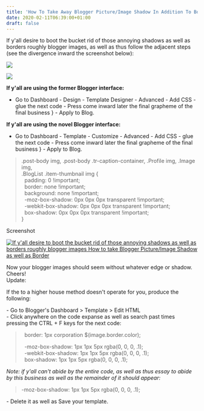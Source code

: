 ```yaml
---
title: 'How To Take Away Blogger Picture/Image Shadow In Addition To Border'
date: 2020-02-11T06:39:00+01:00
draft: false
---
```


If y'all desire to boot the bucket rid of those annoying shadows as well as borders roughly blogger images, as well as thus follow the adjacent steps (see the divergence inward the screenshot below):  

[![](http://3.bp.blogspot.com/-E1Egx--Lp4w/Urhcy2vI71I/AAAAAAAAFos/vdkIPgCuSHM/s320/remove-blogger-picture-image-shadow-border.png)](http://3.bp.blogspot.com/-E1Egx--Lp4w/Urhcy2vI71I/AAAAAAAAFos/vdkIPgCuSHM/s1600/remove-blogger-picture-image-shadow-border.png)

  

[![](http://4.bp.blogspot.com/-syGpT44xiSY/T39_meD5CTI/AAAAAAAABrg/zxsnViV8dQ4/s640/how+to+remove+borders+or+shadows+around+images+in+blogger+blogspot.png)](http://4.bp.blogspot.com/-syGpT44xiSY/T39_meD5CTI/AAAAAAAABrg/zxsnViV8dQ4/s1600/how+to+remove+borders+or+shadows+around+images+in+blogger+blogspot.png)

  
**If y'all are using the former Blogger interface:**  

*   Go to Dashboard - Design - Template Designer - Advanced - Add CSS - glue the next code - Press come inward later the final grapheme of the final business } - Apply to Blog.

  
**If y'all are using the novel Blogger interface:**  

*   Go to Dashboard - Template - Customize - Advanced - Add CSS - glue the next code - Press come inward later the final grapheme of the final business } - Apply to Blog.

> .post-body img, .post-body .tr-caption-container, .Profile img, .Image img,  
> .BlogList .item-thumbnail img {  
>   padding: 0 !important;  
>   border: none !important;  
>   background: none !important;  
>   -moz-box-shadow: 0px 0px 0px transparent !important;  
>   -webkit-box-shadow: 0px 0px 0px transparent !important;  
>   box-shadow: 0px 0px 0px transparent !important;  
> }

Screenshot

[![If y'all desire to boot the bucket rid of those annoying shadows as well as borders roughly blogger images How to take Blogger Picture/Image Shadow as well as Border](http://1.bp.blogspot.com/-umWUh9PVOC0/UrhZNROcO7I/AAAAAAAAFog/wkUye3BvVTg/s640/remove-hide-shadow-border-on-blogger-pictures-images.png "How to take Blogger Picture/Image Shadow as well as Border")](http://1.bp.blogspot.com/-umWUh9PVOC0/UrhZNROcO7I/AAAAAAAAFog/wkUye3BvVTg/s1600/remove-hide-shadow-border-on-blogger-pictures-images.png)

  
Now your blogger images should seem without whatever edge or shadow. Cheers!  
Update:  
  
If the to a higher house method doesn't operate for you, produce the following:  
  
\- Go to Blogger's Dashboard > Template > Edit HTML  
\- Click anywhere on the code expanse as well as search past times pressing the CTRL + F keys for the next code:  

>   border: 1px corporation $(image.border.color);  
>   
>   -moz-box-shadow: 1px 1px 5px rgba(0, 0, 0, .1);  
>   -webkit-box-shadow: 1px 1px 5px rgba(0, 0, 0, .1);  
>   box-shadow: 1px 1px 5px rgba(0, 0, 0, .1);

_Note: if y'all can't abide by the entire code, as well as thus essay to abide by this business as well as the remainder of it should appear:_  

> \-moz-box-shadow: 1px 1px 5px rgba(0, 0, 0, .1);

\- Delete it as well as Save your template.